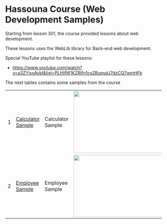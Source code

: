 Hassouna Course (Web Development Samples)
=========================================

Starting from lesson 301, the course provided lessons about web development.

These lessons uses the WebLib library for Back-end web development.

Special YouTube playlist for these lessons:

* https://www.youtube.com/watch?v=a3ZYjssAvbI&list=PLHIfW1KZRIfn1cs2BupsdJ7dzCQ7wmHFk

The next tables contains some samples from the course

<table>
	<tr>
		<td>
			1
		</td>
		<td>
			 <a href="https://github.com/ring-lang/ring/tree/master/samples/UsingArabic/HassounaCourse/WebDevelopment/ring_web_21"> Calculator Sample </a>
		</td>
		<td>
			 Calculator Sample
		</td>
		<td>
			<img src="https://raw.githubusercontent.com/ring-lang/ring/master/samples/UsingArabic/HassounaCourse/shots/hweb1.png" width="450" height="200">
		</td>
	</tr>
	<tr>
		<td>
			2
		</td>
		<td>
			 <a href="https://github.com/ring-lang/ring/tree/master/samples/UsingArabic/HassounaCourse/WebDevelopment/ring_web_42"> Employee Sample </a>
		</td>
		<td>
			 Employee Sample
		</td>
		<td>
			<img src="https://raw.githubusercontent.com/ring-lang/ring/master/samples/UsingArabic/HassounaCourse/shots/hweb2.png" width="450" height="200">
		</td>
	</tr>
</table>
